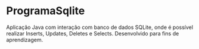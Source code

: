 # ProgramaSqlite
Aplicação Java com interação com banco de dados SQLite, onde é possível realizar Inserts, Updates, Deletes e Selects. Desenvolvido para fins de aprendizagem.
